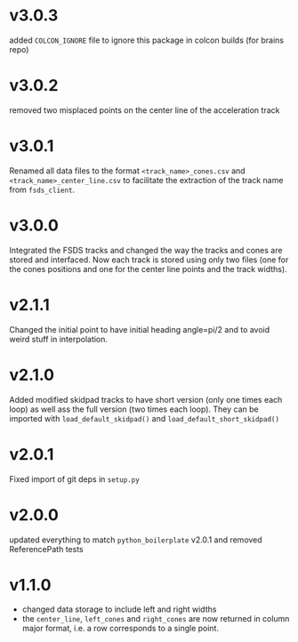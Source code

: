 # v3.0.3

added `COLCON_IGNORE` file to ignore this package in colcon builds (for brains repo)

# v3.0.2

removed two misplaced points on the center line of the acceleration track

# v3.0.1

Renamed all data files to the format `<track_name>_cones.csv` and `<track_name>_center_line.csv`
to facilitate the extraction of the track name from `fsds_client`.

# v3.0.0

Integrated the FSDS tracks and changed the way the tracks and cones are stored
and interfaced. Now each track is stored using only two files (one for the cones
positions and one for the center line points and the track widths).

# v2.1.1

Changed the initial point to have initial heading angle=pi/2 and to avoid weird stuff in interpolation.

# v2.1.0

Added modified skidpad tracks to have short version (only one times each loop)
as well ass the full version (two times each loop).
They can be imported with `load_default_skidpad()` and `load_default_short_skidpad()`

# v2.0.1

Fixed import of git deps in `setup.py`

# v2.0.0

updated everything to match `python_boilerplate` v2.0.1 and removed ReferencePath tests

# v1.1.0

- changed data storage to include left and right widths
- the `center_line`, `left_cones` and `right_cones` are now returned in column major
  format, i.e. a row corresponds to a single point.
